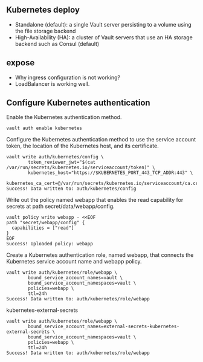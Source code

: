 ## Kubernetes deploy

- Standalone (default): a single Vault server persisting to a volume using the file storage backend
- High-Availability (HA): a cluster of Vault servers that use an HA storage backend such as Consul (default)

## expose

- Why ingress configuration is not working?
- LoadBalancer is working well.
## Configure Kubernetes authentication

Enable the Kubernetes authentication method.
```
vault auth enable kubernetes
```

Configure the Kubernetes authentication method to use the service account token, the location of the Kubernetes host, and its certificate.
```
vault write auth/kubernetes/config \
        token_reviewer_jwt="$(cat /var/run/secrets/kubernetes.io/serviceaccount/token)" \
        kubernetes_host="https://$KUBERNETES_PORT_443_TCP_ADDR:443" \
        kubernetes_ca_cert=@/var/run/secrets/kubernetes.io/serviceaccount/ca.crt
Success! Data written to: auth/kubernetes/config
```

Write out the policy named webapp that enables the read capability for secrets at path secret/data/webapp/config.
```
vault policy write webapp - <<EOF
path "secret/webapp/config" {
  capabilities = ["read"]
}
EOF
Success! Uploaded policy: webapp
```

Create a Kubernetes authentication role, named webapp, that connects the Kubernetes service account name and webapp policy.
```
vault write auth/kubernetes/role/webapp \
        bound_service_account_names=vault \
        bound_service_account_namespaces=vault \
        policies=webapp \
        ttl=24h
Success! Data written to: auth/kubernetes/role/webapp
```

kubernetes-external-secrets
```
vault write auth/kubernetes/role/webapp \
        bound_service_account_names=external-secrets-kubernetes-external-secrets \
        bound_service_account_namespaces=vault \
        policies=webapp \
        ttl=24h
Success! Data written to: auth/kubernetes/role/webapp
```

